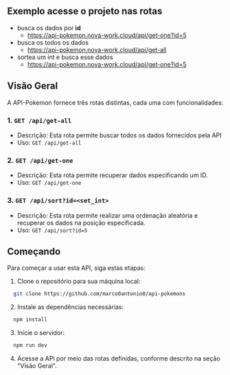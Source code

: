 ## Exemplo acesse o projeto nas rotas

- busca os dados por **id**
  - https://api-pokemon.nova-work.cloud/api/get-one?id=5
- busca os todos os dados
  - https://api-pokemon.nova-work.cloud/api/get-all
- sortea um int e busca esse dados
  - https://api-pokemon.nova-work.cloud/api/get-one?id=5

## Visão Geral

A API-Pokemon fornece três rotas distintas, cada uma com funcionalidades:

### 1. `GET /api/get-all`

- Descrição: Esta rota permite buscar todos os dados fornecidos pela API
- Uso: `GET /api/get-all`

### 2. `GET /api/get-one`

- Descrição: Esta rota permite recuperar dados especificando um ID.
- Uso: `GET /api/get-one`

### 3. `GET /api/sort?id=<set_int>`

- Descrição: Esta rota permite realizar uma ordenação aleatória e recuperar os dados na posição especificada.
- Uso: `GET /api/sort?id=5`

## Começando

Para começar a usar esta API, siga estas etapas:

1. Clone o repositório para sua máquina local:

```bash
  git clone https://github.com/marco0antonio0/api-pokemons
```

2. Instale as dependências necessárias:

```bash
  npm install
```

3. Inicie o servidor:

```bash
  npm run dev
```

4. Acesse a API por meio das rotas definidas, conforme descrito na seção "Visão Geral".
